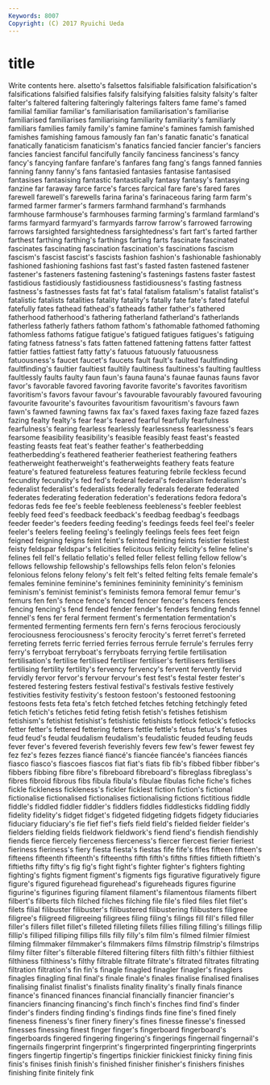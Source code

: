 ```yaml
---
Keywords: 8007 
Copyright: (C) 2017 Ryuichi Ueda
---
```


# title

Write contents here.
alsetto's falsettos falsifiable falsification falsification's falsifications falsified
falsifies falsify falsifying falsities falsity falsity's falter falter's faltered faltering
falteringly falterings falters fame fame's famed familial familiar familiar's familiarisation
familiarisation's familiarise familiarised familiarises familiarising familiarity familiarity's familiarly familiars families
family family's famine famine's famines famish famished famishes famishing famous
famously fan fan's fanatic fanatic's fanatical fanatically fanaticism fanaticism's fanatics
fancied fancier fancier's fanciers fancies fanciest fanciful fancifully fancily fanciness
fanciness's fancy fancy's fancying fanfare fanfare's fanfares fang fang's fangs
fanned fannies fanning fanny fanny's fans fantasied fantasies fantasise fantasised
fantasises fantasising fantastic fantastically fantasy fantasy's fantasying fanzine far faraway
farce farce's farces farcical fare fare's fared fares farewell farewell's
farewells farina farina's farinaceous faring farm farm's farmed farmer farmer's
farmers farmhand farmhand's farmhands farmhouse farmhouse's farmhouses farming farming's farmland
farmland's farms farmyard farmyard's farmyards farrow farrow's farrowed farrowing farrows
farsighted farsightedness farsightedness's fart fart's farted farther farthest farthing farthing's
farthings farting farts fascinate fascinated fascinates fascinating fascination fascination's fascinations
fascism fascism's fascist fascist's fascists fashion fashion's fashionable fashionably fashioned
fashioning fashions fast fast's fasted fasten fastened fastener fastener's fasteners
fastening fastening's fastenings fastens faster fastest fastidious fastidiously fastidiousness fastidiousness's
fasting fastness fastness's fastnesses fasts fat fat's fatal fatalism fatalism's
fatalist fatalist's fatalistic fatalists fatalities fatality fatality's fatally fate fate's
fated fateful fatefully fates fathead fathead's fatheads father father's fathered
fatherhood fatherhood's fathering fatherland fatherland's fatherlands fatherless fatherly fathers fathom
fathom's fathomable fathomed fathoming fathomless fathoms fatigue fatigue's fatigued fatigues
fatigues's fatiguing fating fatness fatness's fats fatten fattened fattening fattens
fatter fattest fattier fatties fattiest fatty fatty's fatuous fatuously fatuousness
fatuousness's faucet faucet's faucets fault fault's faulted faultfinding faultfinding's faultier
faultiest faultily faultiness faultiness's faulting faultless faultlessly faults faulty faun
faun's fauna fauna's faunae faunas fauns favor favor's favorable favored
favoring favorite favorite's favorites favoritism favoritism's favors favour favour's favourable
favourably favoured favouring favourite favourite's favourites favouritism favouritism's favours fawn
fawn's fawned fawning fawns fax fax's faxed faxes faxing faze
fazed fazes fazing fealty fealty's fear fear's feared fearful fearfully
fearfulness fearfulness's fearing fearless fearlessly fearlessness fearlessness's fears fearsome feasibility
feasibility's feasible feasibly feast feast's feasted feasting feasts feat feat's
feather feather's featherbedding featherbedding's feathered featherier featheriest feathering feathers featherweight
featherweight's featherweights feathery feats feature feature's featured featureless features featuring
febrile feckless fecund fecundity fecundity's fed fed's federal federal's federalism
federalism's federalist federalist's federalists federally federals federate federated federates federating
federation federation's federations fedora fedora's fedoras feds fee fee's feeble
feebleness feebleness's feebler feeblest feebly feed feed's feedback feedback's feedbag
feedbag's feedbags feeder feeder's feeders feeding feeding's feedings feeds feel
feel's feeler feeler's feelers feeling feeling's feelingly feelings feels fees
feet feign feigned feigning feigns feint feint's feinted feinting feints
feistier feistiest feisty feldspar feldspar's felicities felicitous felicity felicity's feline
feline's felines fell fell's fellatio fellatio's felled feller fellest felling
fellow fellow's fellows fellowship fellowship's fellowships fells felon felon's felonies
felonious felons felony felony's felt felt's felted felting felts female
female's females feminine feminine's feminines femininity femininity's feminism feminism's feminist
feminist's feminists femora femoral femur femur's femurs fen fen's fence
fence's fenced fencer fencer's fencers fences fencing fencing's fend fended
fender fender's fenders fending fends fennel fennel's fens fer feral
ferment ferment's fermentation fermentation's fermented fermenting ferments fern fern's ferns
ferocious ferociously ferociousness ferociousness's ferocity ferocity's ferret ferret's ferreted ferreting
ferrets ferric ferried ferries ferrous ferrule ferrule's ferrules ferry ferry's
ferryboat ferryboat's ferryboats ferrying fertile fertilisation fertilisation's fertilise fertilised fertiliser
fertiliser's fertilisers fertilises fertilising fertility fertility's fervency fervency's fervent fervently
fervid fervidly fervor fervor's fervour fervour's fest fest's festal fester
fester's festered festering festers festival festival's festivals festive festively festivities
festivity festivity's festoon festoon's festooned festooning festoons fests feta feta's
fetch fetched fetches fetching fetchingly feted fetich fetich's fetiches fetid
feting fetish fetish's fetishes fetishism fetishism's fetishist fetishist's fetishistic fetishists
fetlock fetlock's fetlocks fetter fetter's fettered fettering fetters fettle fettle's
fetus fetus's fetuses feud feud's feudal feudalism feudalism's feudalistic feuded
feuding feuds fever fever's fevered feverish feverishly fevers few few's
fewer fewest fey fez fez's fezes fezzes fiancé fiancé's fiancée
fiancée's fiancées fiancés fiasco fiasco's fiascoes fiascos fiat fiat's fiats
fib fib's fibbed fibber fibber's fibbers fibbing fibre fibre's fibreboard
fibreboard's fibreglass fibreglass's fibres fibroid fibrous fibs fibula fibula's fibulae
fibulas fiche fiche's fiches fickle fickleness fickleness's fickler ficklest fiction
fiction's fictional fictionalise fictionalised fictionalises fictionalising fictions fictitious fiddle fiddle's
fiddled fiddler fiddler's fiddlers fiddles fiddlesticks fiddling fiddly fidelity fidelity's
fidget fidget's fidgeted fidgeting fidgets fidgety fiduciaries fiduciary fiduciary's fie
fief fief's fiefs field field's fielded fielder fielder's fielders fielding
fields fieldwork fieldwork's fiend fiend's fiendish fiendishly fiends fierce fiercely
fierceness fierceness's fiercer fiercest fierier fieriest fieriness fieriness's fiery fiesta
fiesta's fiestas fife fife's fifes fifteen fifteen's fifteens fifteenth fifteenth's
fifteenths fifth fifth's fifths fifties fiftieth fiftieth's fiftieths fifty fifty's
fig fig's fight fight's fighter fighter's fighters fighting fighting's fights
figment figment's figments figs figurative figuratively figure figure's figured figurehead
figurehead's figureheads figures figurine figurine's figurines figuring filament filament's filamentous
filaments filbert filbert's filberts filch filched filches filching file file's
filed files filet filet's filets filial filibuster filibuster's filibustered filibustering
filibusters filigree filigree's filigreed filigreeing filigrees filing filing's filings fill
fill's filled filler filler's fillers fillet fillet's filleted filleting fillets
fillies filling filling's fillings fillip fillip's filliped filliping fillips fills
filly filly's film film's filmed filmier filmiest filming filmmaker filmmaker's
filmmakers films filmstrip filmstrip's filmstrips filmy filter filter's filterable filtered
filtering filters filth filth's filthier filthiest filthiness filthiness's filthy filtrable
filtrate filtrate's filtrated filtrates filtrating filtration filtration's fin fin's finagle
finagled finagler finagler's finaglers finagles finagling final final's finale finale's
finales finalise finalised finalises finalising finalist finalist's finalists finality finality's
finally finals finance finance's financed finances financial financially financier financier's
financiers financing financing's finch finch's finches find find's finder finder's
finders finding finding's findings finds fine fine's fined finely fineness
fineness's finer finery finery's fines finesse finesse's finessed finesses finessing
finest finger finger's fingerboard fingerboard's fingerboards fingered fingering fingering's fingerings
fingernail fingernail's fingernails fingerprint fingerprint's fingerprinted fingerprinting fingerprints fingers fingertip
fingertip's fingertips finickier finickiest finicky fining finis finis's finises finish
finish's finished finisher finisher's finishers finishes finishing finite finitely fink
